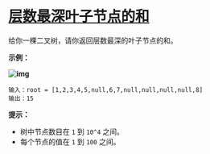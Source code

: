 # [层数最深叶子节点的和](https://leetcode-cn.com/problems/deepest-leaves-sum/)

给你一棵二叉树，请你返回层数最深的叶子节点的和。

 

**示例：**

**![img](https://assets.leetcode-cn.com/aliyun-lc-upload/uploads/2019/12/28/1483_ex1.png)**

```
输入：root = [1,2,3,4,5,null,6,7,null,null,null,null,8]
输出：15
```

 

**提示：**

- 树中节点数目在 `1` 到 `10^4` 之间。
- 每个节点的值在 `1` 到 `100` 之间。